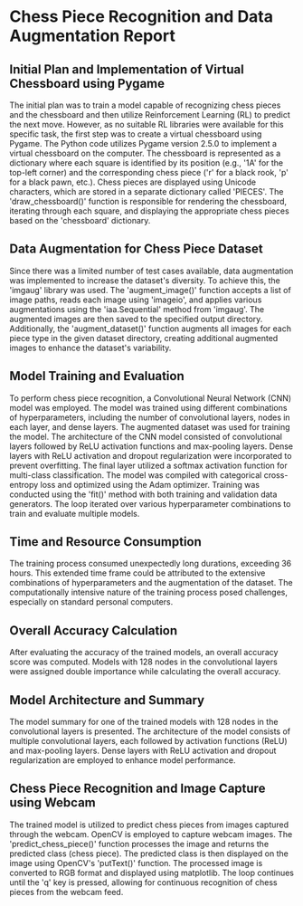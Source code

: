 # Chess Piece Recognition and Data Augmentation Report

## Initial Plan and Implementation of Virtual Chessboard using Pygame

The initial plan was to train a model capable of recognizing chess pieces and the chessboard and then utilize Reinforcement Learning (RL) to predict the next move. However, as no suitable RL libraries were available for this specific task, the first step was to create a virtual chessboard using Pygame. The Python code utilizes Pygame version 2.5.0 to implement a virtual chessboard on the computer. The chessboard is represented as a dictionary where each square is identified by its position (e.g., '1A' for the top-left corner) and the corresponding chess piece ('r' for a black rook, 'p' for a black pawn, etc.). Chess pieces are displayed using Unicode characters, which are stored in a separate dictionary called 'PIECES'. The 'draw_chessboard()' function is responsible for rendering the chessboard, iterating through each square, and displaying the appropriate chess pieces based on the 'chessboard' dictionary.

## Data Augmentation for Chess Piece Dataset

Since there was a limited number of test cases available, data augmentation was implemented to increase the dataset's diversity. To achieve this, the 'imgaug' library was used. The 'augment_image()' function accepts a list of image paths, reads each image using 'imageio', and applies various augmentations using the 'iaa.Sequential' method from 'imgaug'. The augmented images are then saved to the specified output directory. Additionally, the 'augment_dataset()' function augments all images for each piece type in the given dataset directory, creating additional augmented images to enhance the dataset's variability.

## Model Training and Evaluation

To perform chess piece recognition, a Convolutional Neural Network (CNN) model was employed. The model was trained using different combinations of hyperparameters, including the number of convolutional layers, nodes in each layer, and dense layers. The augmented dataset was used for training the model. The architecture of the CNN model consisted of convolutional layers followed by ReLU activation functions and max-pooling layers. Dense layers with ReLU activation and dropout regularization were incorporated to prevent overfitting. The final layer utilized a softmax activation function for multi-class classification. The model was compiled with categorical cross-entropy loss and optimized using the Adam optimizer. Training was conducted using the 'fit()' method with both training and validation data generators. The loop iterated over various hyperparameter combinations to train and evaluate multiple models.

## Time and Resource Consumption

The training process consumed unexpectedly long durations, exceeding 36 hours. This extended time frame could be attributed to the extensive combinations of hyperparameters and the augmentation of the dataset. The computationally intensive nature of the training process posed challenges, especially on standard personal computers.

## Overall Accuracy Calculation

After evaluating the accuracy of the trained models, an overall accuracy score was computed. Models with 128 nodes in the convolutional layers were assigned double importance while calculating the overall accuracy.

## Model Architecture and Summary

The model summary for one of the trained models with 128 nodes in the convolutional layers is presented. The architecture of the model consists of multiple convolutional layers, each followed by activation functions (ReLU) and max-pooling layers. Dense layers with ReLU activation and dropout regularization are employed to enhance model performance.

## Chess Piece Recognition and Image Capture using Webcam

The trained model is utilized to predict chess pieces from images captured through the webcam. OpenCV is employed to capture webcam images. The 'predict_chess_piece()' function processes the image and returns the predicted class (chess piece). The predicted class is then displayed on the image using OpenCV's 'putText()' function. The processed image is converted to RGB format and displayed using matplotlib. The loop continues until the 'q' key is pressed, allowing for continuous recognition of chess pieces from the webcam feed.
